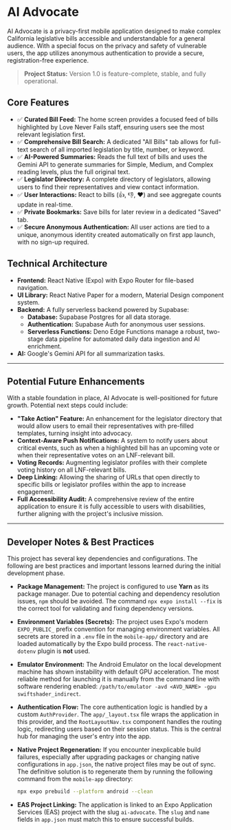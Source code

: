 # AI Advocate

AI Advocate is a privacy-first mobile application designed to make complex California legislative bills accessible and understandable for a general audience. With a special focus on the privacy and safety of vulnerable users, the app utilizes anonymous authentication to provide a secure, registration-free experience.

> **Project Status:** Version 1.0 is feature-complete, stable, and fully operational.

## Core Features

-   ✅ **Curated Bill Feed:** The home screen provides a focused feed of bills highlighted by Love Never Fails staff, ensuring users see the most relevant legislation first.
-   ✅ **Comprehensive Bill Search:** A dedicated "All Bills" tab allows for full-text search of all imported legislation by title, number, or keyword.
-   ✅ **AI-Powered Summaries:** Reads the full text of bills and uses the Gemini API to generate summaries for Simple, Medium, and Complex reading levels, plus the full original text.
-   ✅ **Legislator Directory:** A complete directory of legislators, allowing users to find their representatives and view contact information.
-   ✅ **User Interactions:** React to bills (👍, 👎, ❤️) and see aggregate counts update in real-time.
-   ✅ **Private Bookmarks:** Save bills for later review in a dedicated "Saved" tab.
-   ✅ **Secure Anonymous Authentication:** All user actions are tied to a unique, anonymous identity created automatically on first app launch, with no sign-up required.

## Technical Architecture

-   **Frontend:** React Native (Expo) with Expo Router for file-based navigation.
-   **UI Library:** React Native Paper for a modern, Material Design component system.
-   **Backend:** A fully serverless backend powered by Supabase:
    -   **Database:** Supabase Postgres for all data storage.
    -   **Authentication:** Supabase Auth for anonymous user sessions.
    -   **Serverless Functions:** Deno Edge Functions manage a robust, two-stage data pipeline for automated daily data ingestion and AI enrichment.
-   **AI:** Google's Gemini API for all summarization tasks.

---

## Potential Future Enhancements

With a stable foundation in place, AI Advocate is well-positioned for future growth. Potential next steps could include:

-   **"Take Action" Feature:** An enhancement for the legislator directory that would allow users to email their representatives with pre-filled templates, turning insight into advocacy.
-   **Context-Aware Push Notifications:** A system to notify users about critical events, such as when a highlighted bill has an upcoming vote or when their representative votes on an LNF-relevant bill.
-   **Voting Records:** Augmenting legislator profiles with their complete voting history on all LNF-relevant bills.
-   **Deep Linking:** Allowing the sharing of URLs that open directly to specific bills or legislator profiles within the app to increase engagement.
-   **Full Accessibility Audit:** A comprehensive review of the entire application to ensure it is fully accessible to users with disabilities, further aligning with the project's inclusive mission.

---

## Developer Notes & Best Practices

This project has several key dependencies and configurations. The following are best practices and important lessons learned during the initial development phase.

*   **Package Management:** The project is configured to use **Yarn** as its package manager. Due to potential caching and dependency resolution issues, `npm` should be avoided. The command `npx expo install --fix` is the correct tool for validating and fixing dependency versions.

*   **Environment Variables (Secrets):** The project uses Expo's modern `EXPO_PUBLIC_` prefix convention for managing environment variables. All secrets are stored in a `.env` file in the `mobile-app/` directory and are loaded automatically by the Expo build process. The `react-native-dotenv` plugin is **not** used.

*   **Emulator Environment:** The Android Emulator on the local development machine has shown instability with default GPU acceleration. The most reliable method for launching it is manually from the command line with software rendering enabled: `/path/to/emulator -avd <AVD_NAME> -gpu swiftshader_indirect`.

*   **Authentication Flow:** The core authentication logic is handled by a custom `AuthProvider`. The `app/_layout.tsx` file wraps the application in this provider, and the `RootLayoutNav.tsx` component handles the routing logic, redirecting users based on their session status. This is the central hub for managing the user's entry into the app.

*   **Native Project Regeneration:** If you encounter inexplicable build failures, especially after upgrading packages or changing native configurations in `app.json`, the native project files may be out of sync. The definitive solution is to regenerate them by running the following command from the `mobile-app` directory:
    ```bash
    npx expo prebuild --platform android --clean
    ```

*   **EAS Project Linking:** The application is linked to an Expo Application Services (EAS) project with the slug `ai-advocate`. The `slug` and `name` fields in `app.json` must match this to ensure successful builds.